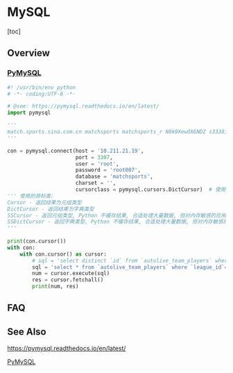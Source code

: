 # MySQL

[toc]



## Overview

### [PyMySQL](https://pymysql.readthedocs.io/en/latest/index.html)

```python
#! /usr/bin/env python
# -*- coding:UTF-8 -*-

# @see: https://pymysql.readthedocs.io/en/latest/
import pymysql

'''
match.sports.sina.com.cn matchsports matchsports_r N8k9XewOXGNDZ s3338i.mars.grid.sina.com.cn 3338
'''

con = pymysql.connect(host = '10.211.21.19',
                      port = 3307,
                      user = 'root',
                      password = 'root007',
                      database = 'matchsports',
                      charset = '',
                      cursorclass = pymysql.cursors.DictCursor)  # 使用游标类
''' 使用的游标类: 
Cursor - 返回结果为元组类型
DictCursor - 返回结果为字典类型
SSCursor - 返回元组类型, Python 不缓存结果, 合适处理大量数据, 但对内存敏感的应用不友好，也不支持fetchmany() 和 scroll() 方法
SSDictCursor - 返回字典类型, Python 不缓存结果, 合适处理大量数据, 但对内存敏感的应用不友好，也不支持fetchmany() 和 scroll() 方法
'''
                      
print(con.cursor())
with con:
    with con.cursor() as cursor:
        # sql = 'select distinct `id` from `autolive_team_players` where `league_id`=2022 and `type_id`=23'
        sql = 'select * from `autolive_team_players` where `league_id`=2022 and `type_id`=23'
        num = cursor.execute(sql)
        res = cursor.fetchall()
        print(num, res)
```





## FAQ





## See Also

https://pymysql.readthedocs.io/en/latest/

[PyMySQL](https://pymysql.readthedocs.io/en/latest/index.html)


